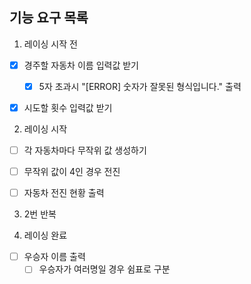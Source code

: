 ## 기능 요구 목록

1. 레이싱 시작 전

- [x] 경주할 자동차 이름 입력값 받기
    - [x] 5자 초과시 "[ERROR] 숫자가 잘못된 형식입니다." 출력
- [x] 시도할 횟수 입력값 받기


2. 레이싱 시작
- [ ] 각 자동차마다 무작위 값 생성하기

- [ ] 무작위 값이 4인 경우 전진

- [ ] 자동차 전진 현황 출력


3. 2번 반복


4. 레이싱 완료
- [ ] 우승자 이름 출력
    - [ ] 우승자가 여러명일 경우 쉼표로 구분